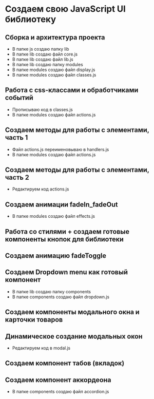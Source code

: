 # Создаем свою JavaScript UI библиотеку

## Сборка и архитектура проекта
- В папке js создаю папку lib
- В папке lib создаю файл core.js
- В папке lib создаю файл lib.js
- В папке lib создаю папку modules
- В папке modules создаю файл display.js
- В папке modules создаю файл classes.js

## Работа с css-классами и обработчиками событий
- Прописываю код в classes.js
- В папке modules создаю файл actions.js

## Создаем методы для работы с элементами, часть 1
- Файл actions.js переименовываю в handlers.js
- В папке modules создаю файл actions.js

## Создаем методы для работы с элементами, часть 2
- Редактируем код actions.js

## Создаем анимации fadeIn_fadeOut
- В папке modules создаю файл effects.js

## Работа со стилями + создаем готовые компоненты кнопок для библиотеки

## Создаем анимацию fadeToggle

## Создаем Dropdown menu как готовый компонент
- В папке lib создаю папку components
- В папке components создаю файл dropdown.js

## Создаем компоненты модального окна и карточки товаров

## Динамическое создание модальных окон
- Редактируем код в modal.js

## Создаем компонент табов (вкладок)

## Создаем компонент аккордеона
- В папке components создаю файл accordion.js
